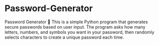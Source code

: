 # Password-Generator
Password Generator 🔐 This is a simple Python program that generates secure passwords based on user input. The program asks how many letters, numbers, and symbols you want in your password, then randomly selects characters to create a unique password each time.
